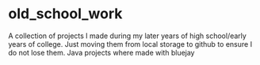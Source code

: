 # old_school_work
A collection of projects I made during my later years of high school/early years of college.
Just moving them from local storage to github to ensure I do not lose them.
Java projects where made with bluejay
